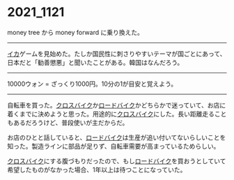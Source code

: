 # 2021_1121

money tree から money forward に乗り換えた。

* * *

[イカ](http://d.hatena.ne.jp/keyword/%A5%A4%A5%AB)ゲームを見始めた。たしか国民性に刺さりやすいテーマが国ごとにあって、日本だと「勧善懲悪」と聞いたことがある。韓国はなんだろう。

* * *

10000ウォン = ざっくり1000円。10分の1が目安と覚えよう。

* * *

自転車を買った。[クロスバイク](http://d.hatena.ne.jp/keyword/%A5%AF%A5%ED%A5%B9%A5%D0%A5%A4%A5%AF)か[ロードバイク](http://d.hatena.ne.jp/keyword/%A5%ED%A1%BC%A5%C9%A5%D0%A5%A4%A5%AF)かどちらかで迷っていて、お店に着くまでに決めようと思った。用途的に[クロスバイク](http://d.hatena.ne.jp/keyword/%A5%AF%A5%ED%A5%B9%A5%D0%A5%A4%A5%AF)にした。長い距離走ることもあるだろうけど、普段使いが主だからだ。

お店のひとと話していると、[ロードバイク](http://d.hatena.ne.jp/keyword/%A5%ED%A1%BC%A5%C9%A5%D0%A5%A4%A5%AF)は生産が追い付いてないらしいことを知った。製造ラインに部品が足りず、自転車需要が高まっているためらしい。

[クロスバイク](http://d.hatena.ne.jp/keyword/%A5%AF%A5%ED%A5%B9%A5%D0%A5%A4%A5%AF)にする腹づもりだったので、もし[ロードバイク](http://d.hatena.ne.jp/keyword/%A5%ED%A1%BC%A5%C9%A5%D0%A5%A4%A5%AF)を買おうとしていて希望したものがなかった場合、1年以上は待つことになっていた。